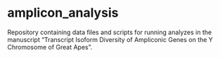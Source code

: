 # amplicon_analysis

Repository containing data files and scripts for running analyzes in the manuscript “Transcript Isoform Diversity of Ampliconic Genes on the Y Chromosome of Great Apes”.

